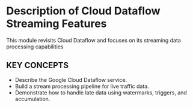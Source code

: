 # Description of Cloud Dataflow Streaming Features

This module revisits Cloud Dataflow and focuses on its streaming data processing capabilities

## KEY CONCEPTS

* Describe the Google Cloud Dataflow service.
* Build a stream processing pipeline for live traffic data.
* Demonstrate how to handle late data using watermarks, triggers, and accumulation.

